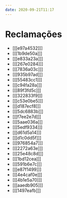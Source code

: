 ```yaml
---
date: 2020-09-21T11:17
---
```


# Reclamações

- [[[e97a4532]]]
- [[[1b9de50a]]]
- [[[e833a23a]]]
- [[[267e0284]]]
- [[[7836a03c]]]
- [[[935b97ad]]]
- [[[55483cc1]]]
- [[[c94fa28a]]]
- [[[89f3fd5c]]]
- [[[322833f9]]]
- [[[c53e0be5]]]
- [[[d187ecf8]]]
- [[[5dc6883b]]]
- [[[f7ee2e7d]]]
- [[[5aae036a]]]
- [[[5edf9334]]]
- [[[d61d5a14]]]
- [[[d1c0dd5f]]]
- [[[976854a7]]]
- [[[2272a63e]]]
- [[[25e48c8d]]]
- [[[1bd12cea]]]
- [[[591b6e7c]]]
- [[[e87f1499]]]
- [[[4e4caf0e]]]
- [[[4b1e5a70]]]
- [[[aaedb905]]]
- [[[1497eafb]]]
